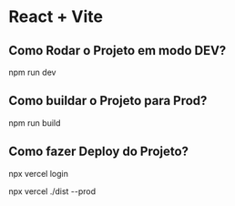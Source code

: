 # React + Vite

## Como Rodar o Projeto em modo DEV?

npm run dev

## Como buildar o Projeto para Prod?

npm run build

## Como fazer Deploy do Projeto?

npx vercel login

npx vercel ./dist --prod

